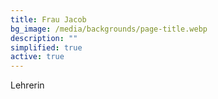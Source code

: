 ```yaml
---
title: Frau Jacob
bg_image: /media/backgrounds/page-title.webp
description: ""
simplified: true
active: true
---
```

Lehrerin

